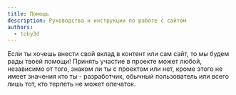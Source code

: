```yaml
---
title: Помощь
description: Руководства и инструкции по работе с сайтом
authors:
  - toby3d
---
```

Если ты хочешь внести свой вклад в контент или сам сайт, то мы будем рады
твоей помощи! Принять участие в проекте может любой, независимо от того,
знаком ли ты с проектом или нет, кроме этого не имеет значения кто ты -
разработчик, обычный пользователь или всего лишь тот, кто терпеть не может
опечаток.
